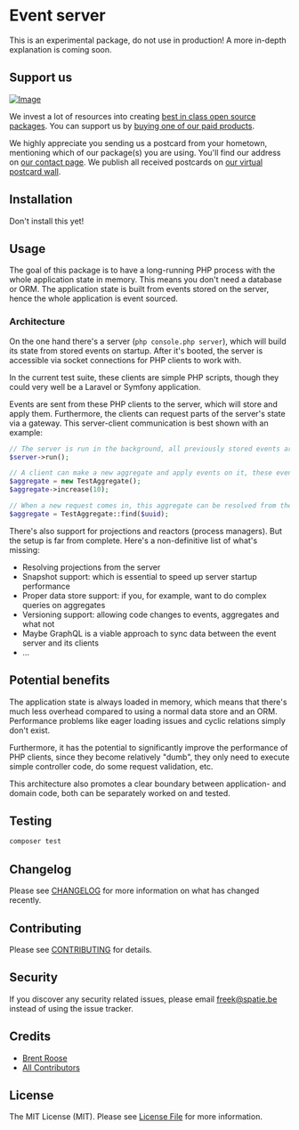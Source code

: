 # Event server

This is an experimental package, do not use in production! A more in-depth explanation is coming soon.

## Support us

[![Image](https://github-ads.s3.eu-central-1.amazonaws.com/event-server.jpg)](https://spatie.be/github-ad-click/event-server)

We invest a lot of resources into creating [best in class open source packages](https://spatie.be/open-source). You can support us by [buying one of our paid products](https://spatie.be/open-source/support-us).

We highly appreciate you sending us a postcard from your hometown, mentioning which of our package(s) you are using. You'll find our address on [our contact page](https://spatie.be/about-us). We publish all received postcards on [our virtual postcard wall](https://spatie.be/open-source/postcards).

## Installation

Don't install this yet!

## Usage

The goal of this package is to have a long-running PHP process with the whole application state in memory. This means you don't need a database or ORM. The application state is built from events stored on the server, hence the whole application is event sourced.

### Architecture

On the one hand there's a server (`php console.php server`), which will build its state from stored events on startup. After it's booted, the server is accessible via socket connections for PHP clients to work with.

In the current test suite, these clients are simple PHP scripts, though they could very well be a Laravel or Symfony application.

Events are sent from these PHP clients to the server, which will store and apply them. Furthermore, the clients can request parts of the server's state via a gateway. This server-client communication is best shown with an example:

```php
// The server is run in the background, all previously stored events are loaded into memory
$server->run();

// A client can make a new aggregate and apply events on it, these events are sent to the server
$aggregate = new TestAggregate();
$aggregate->increase(10);

// When a new request comes in, this aggregate can be resolved from the event server
$aggregate = TestAggregate::find($uuid);
```

There's also support for projections and reactors (process managers). But the setup is far from complete. Here's a non-definitive list of what's missing:

- Resolving projections from the server
- Snapshot support: which is essential to speed up server startup performance
- Proper data store support: if you, for example, want to do complex queries on aggregates
- Versioning support: allowing code changes to events, aggregates and what not
- Maybe GraphQL is a viable approach to sync data between the event server and its clients
- …

## Potential benefits

The application state is always loaded in memory, which means that there's much less overhead compared to using a normal data store and an ORM. Performance problems like eager loading issues and cyclic relations simply don't exist.

Furthermore, it has the potential to significantly improve the performance of PHP clients, since they become relatively "dumb", they only need to execute simple controller code, do some request validation, etc.

This architecture also promotes a clear boundary between application- and domain code, both can be separately worked on and tested.

## Testing

``` bash
composer test
```

## Changelog

Please see [CHANGELOG](CHANGELOG.md) for more information on what has changed recently.

## Contributing

Please see [CONTRIBUTING](CONTRIBUTING.md) for details.

## Security

If you discover any security related issues, please email freek@spatie.be instead of using the issue tracker.

## Credits

- [Brent Roose](https://github.com/brendt_gd)
- [All Contributors](../../contributors)

## License

The MIT License (MIT). Please see [License File](LICENSE.md) for more information.
